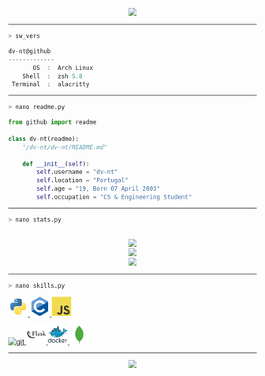 <p align="center"><img src="https://komarev.com/ghpvc/?username=dv-nt&style=flat-square" /></p>

---

```zsh
> sw_vers
```

```csharp
dv-nt@github
-------------
       OS  :  Arch Linux
    Shell  :  zsh 5.8
 Terminal  :  alacritty
```
---

```zsh
> nano readme.py
```



```py
from github import readme

class dv-nt(readme):
    "/dv-nt/dv-nt/README.md"

    def __init__(self):
        self.username = "dv-nt"
        self.location = "Portugal"
        self.age = "19, Born 07 April 2003"
        self.occupation = "CS & Engineering Student"
```
---
```zsh
> nano stats.py
```
<p align="center">
  <br>
    	<img src="https://github-readme-streak-stats.herokuapp.com/?user=dv-nt&theme=dark&hide_border=true">
	<br>
	<img src="https://github-readme-stats.vercel.app/api?username=dv-nt&include_all_commits=true&show_icons=true&hide_border=true&hide_title=true&count_private=true&theme=dark">
	<br>
	<img src="https://github-readme-stats.vercel.app/api/top-langs/?username=dv-nt&layout=compact&count_private=true&langs_count=8&hide_border=true&theme=dark">
	
</p>

---
```zsh
> nano skills.py
```
<p align="left"> <a href="https://www.python.org" target="_blank"> <img src="https://raw.githubusercontent.com/devicons/devicon/master/icons/python/python-original.svg" alt="python" width="40" height="40"/> </a> <a href="https://www.cprogramming.com/" target="_blank"> <img src="https://raw.githubusercontent.com/devicons/devicon/master/icons/c/c-original.svg" alt="c" width="40" height="40"/> </a> <a href="https://developer.mozilla.org/en-US/docs/Web/JavaScript" target="_blank"> <img src="https://raw.githubusercontent.com/devicons/devicon/master/icons/javascript/javascript-original.svg" alt="javascript" width="40" height="40"/> </a></p>
<a href="https://git-scm.com/" target="_blank"> <img src="https://www.vectorlogo.zone/logos/git-scm/git-scm-icon.svg" alt="git" width="40" height="40"/> <a href="https://flask.palletsprojects.com/" target="_blank"> <img src="https://raw.githubusercontent.com/devicons/devicon/master/icons/flask/flask-original-wordmark.svg" alt="flask" width="40" height="40"/> </a> <a href="https://www.docker.com/" target="_blank"> <img src="https://raw.githubusercontent.com/devicons/devicon/master/icons/docker/docker-original-wordmark.svg" alt="docker" width="40" height="40"/> </a> <a href="https://www.mongodb.com/" target="_blank"> <img src="https://raw.githubusercontent.com/devicons/devicon/master/icons/mongodb/mongodb-plain.svg" alt="mongodb" width="40" height="40"/> </a> 
</p>

---
<p align="center"><img src="https://github.com/thmsgbrt/thmsgbrt/workflows/README%20build/badge.svg"/> </p>
